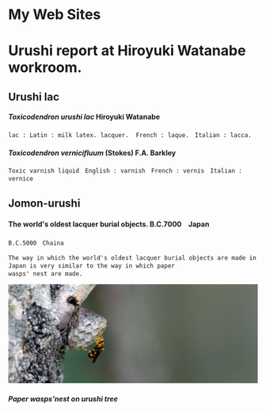 # My Web Sites 
# Urushi report at Hiroyuki Watanabe workroom.

## Urushi lac

#### ***Toxicodendron urushi lac*** Hiroyuki Watanabe
```
lac : Latin : milk latex. lacquer.  French : laque.　Italian : lacca.
```

#### ***Toxicodendron vernicifluum***  (Stokes) F.A. Barkley
```
Toxic varnish liquid　English : varnish　French : vernis　Italian : vernice
```

## Jomon-urushi

#### The world's oldest lacquer burial objects.  B.C.7000　Japan　　

```
B.C.5000　Chaina
```
```
The way in which the world's oldest lacquer burial objects are made in Japan is very similar to the way in which paper 
wasps' nest are made.
```
![paper wasp](images/top/paper-wasp.jpg)

 ##### Paper wasps'nest on urushi tree

